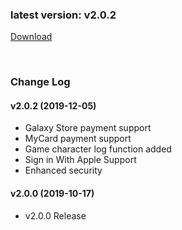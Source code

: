 ### latest version: v2.0.2

[Download](https://xyuditqzezxs1008973.cdn.ntruss.com/GamePotUnityPluginV2_20191205.unitypackage)

<br/>

### Change Log

#### v2.0.2 (2019-12-05)

- Galaxy Store payment support
- MyCard payment support
- Game character log function added
- Sign in With Apple Support
- Enhanced security

#### v2.0.0 (2019-10-17)

- v2.0.0 Release
